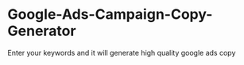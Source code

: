 # Google-Ads-Campaign-Copy-Generator
Enter your keywords and it will generate high quality google ads copy

